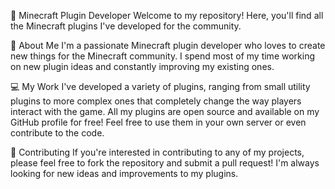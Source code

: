  🚀 Minecraft Plugin Developer
Welcome to my repository! Here, you'll find all the Minecraft plugins I've developed for the community.

 🧐 About Me
I'm a passionate Minecraft plugin developer who loves to create new things for the Minecraft community. I spend most of my time working on new plugin ideas and constantly improving my existing ones.

 💻 My Work
I've developed a variety of plugins, ranging from small utility plugins to more complex ones that completely change the way players interact with the game. All my plugins are open source and available on my GitHub profile for free! Feel free to use them in your own server or even contribute to the code.

 🤝 Contributing
If you're interested in contributing to any of my projects, please feel free to fork the repository and submit a pull request! I'm always looking for new ideas and improvements to my plugins.
